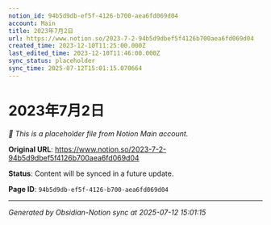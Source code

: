 ```yaml
---
notion_id: 94b5d9db-ef5f-4126-b700-aea6fd069d04
account: Main
title: 2023年7月2日
url: https://www.notion.so/2023-7-2-94b5d9dbef5f4126b700aea6fd069d04
created_time: 2023-12-10T11:25:00.000Z
last_edited_time: 2023-12-10T11:46:00.000Z
sync_status: placeholder
sync_time: 2025-07-12T15:01:15.070664
---
```


# 2023年7月2日

*🔄 This is a placeholder file from Notion Main account.*

**Original URL**: https://www.notion.so/2023-7-2-94b5d9dbef5f4126b700aea6fd069d04

**Status**: Content will be synced in a future update.

**Page ID**: `94b5d9db-ef5f-4126-b700-aea6fd069d04`

---

*Generated by Obsidian-Notion sync at 2025-07-12 15:01:15*
